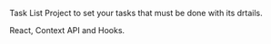 Task List Project to set your tasks that must be done with its drtails.

React, Context API and Hooks.
